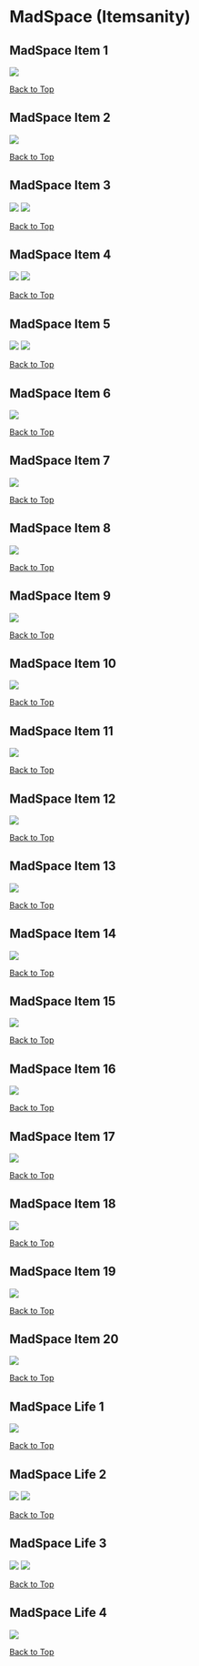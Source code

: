 # MadSpace (Itemsanity)

## MadSpace Item 1
![](./MadSpace/item-1-1.png)

[Back to Top](#)

## MadSpace Item 2
![](./MadSpace/item-2-1.png)

[Back to Top](#)

## MadSpace Item 3
![](./MadSpace/item-3-2.png)
![](./MadSpace/item-3-1.png)

[Back to Top](#)

## MadSpace Item 4
![](./MadSpace/item-4-1.png)
![](./MadSpace/item-4-2.png)

[Back to Top](#)

## MadSpace Item 5
![](./MadSpace/item-5-2.png)
![](./MadSpace/item-5-1.png)

[Back to Top](#)

## MadSpace Item 6
![](./MadSpace/item-6-1.png)

[Back to Top](#)

## MadSpace Item 7
![](./MadSpace/item-7-1.png)

[Back to Top](#)

## MadSpace Item 8
![](./MadSpace/item-8-1.png)

[Back to Top](#)

## MadSpace Item 9
![](./MadSpace/item-9-1.png)

[Back to Top](#)

## MadSpace Item 10
![](./MadSpace/item-10-1.png)

[Back to Top](#)

## MadSpace Item 11
![](./MadSpace/item-11-1.png)

[Back to Top](#)

## MadSpace Item 12
![](./MadSpace/item-12-1.png)

[Back to Top](#)

## MadSpace Item 13
![](./MadSpace/item-13-1.png)

[Back to Top](#)

## MadSpace Item 14
![](./MadSpace/item-14-1.png)

[Back to Top](#)

## MadSpace Item 15
![](./MadSpace/item-15-1.png)

[Back to Top](#)

## MadSpace Item 16
![](./MadSpace/item-16-1.png)

[Back to Top](#)

## MadSpace Item 17
![](./MadSpace/item-17-1.png)

[Back to Top](#)

## MadSpace Item 18
![](./MadSpace/item-18-1.png)

[Back to Top](#)

## MadSpace Item 19
![](./MadSpace/item-19-1.png)

[Back to Top](#)

## MadSpace Item 20
![](./MadSpace/item-20-1.png)

[Back to Top](#)

## MadSpace Life 1
![](./MadSpace/life-1-1.png)

[Back to Top](#)

## MadSpace Life 2
![](./MadSpace/life-2-2.png)
![](./MadSpace/life-2-1.png)

[Back to Top](#)

## MadSpace Life 3
![](./MadSpace/life-3-2.png)
![](./MadSpace/life-3-1.png)

[Back to Top](#)

## MadSpace Life 4
![](./MadSpace/life-4-1.png)

[Back to Top](#)

